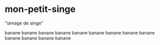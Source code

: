 # mon-petit-singe
"iamage de singe"

banane
banane
banane
banane
banane
banane
banane
banane
banane
banane
banane
banane
banane